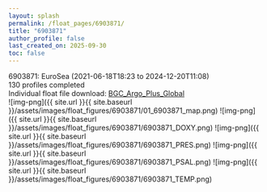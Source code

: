 ```yaml
---
layout: splash
permalink: /float_pages/6903871/
title: "6903871"
author_profile: false
last_created_on: 2025-09-30
toc: false
---
```

 
6903871: EuroSea (2021-06-18T18:23 to 2024-12-20T11:08)\
130 profiles completed\
Individual float file download: [BGC_Argo_Plus_Global](https://ftp.soest.hawaii.edu/bgc_argo_plus/Individual_Floats/outliers_removed/6903871_Sprof_processed.nc)\
![img-png]({{ site.url }}{{ site.baseurl }}/assets/images/float_figures/6903871/01_6903871_map.png)
![img-png]({{ site.url }}{{ site.baseurl }}/assets/images/float_figures/6903871/6903871_DOXY.png)
![img-png]({{ site.url }}{{ site.baseurl }}/assets/images/float_figures/6903871/6903871_PRES.png)
![img-png]({{ site.url }}{{ site.baseurl }}/assets/images/float_figures/6903871/6903871_PSAL.png)
![img-png]({{ site.url }}{{ site.baseurl }}/assets/images/float_figures/6903871/6903871_TEMP.png)
